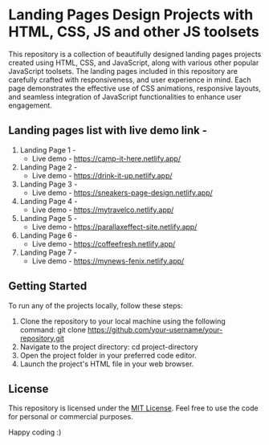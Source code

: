 # Landing Pages Design Projects with HTML, CSS, JS and other JS toolsets

This repository is a collection of beautifully designed landing pages projects created using HTML, CSS, and JavaScript, along with various other popular JavaScript toolsets. The landing pages included in this repository are carefully crafted with responsiveness, and user experience in mind. Each page demonstrates the effective use of CSS animations, responsive layouts, and seamless integration of JavaScript functionalities to enhance user engagement.

## Landing pages list with live demo link -

1. Landing Page 1 -
   - Live demo - https://camp-it-here.netlify.app/
2. Landing Page 2 -
   - Live demo - https://drink-it-up.netlify.app/
3. Landing Page 3 -
   - Live demo - https://sneakers-page-design.netlify.app/
4. Landing Page 4 -
   - Live demo - https://mytravelco.netlify.app/
5. Landing Page 5 -
   - Live demo - https://parallaxeffect-site.netlify.app/
6. Landing Page 6 -
   - Live demo - https://coffeefresh.netlify.app/
7. Landing Page 7 -
   - Live demo - https://mynews-fenix.netlify.app/

## Getting Started

To run any of the projects locally, follow these steps:

1. Clone the repository to your local machine using the following command: git clone https://github.com/your-username/your-repository.git
2. Navigate to the project directory: cd project-directory
3. Open the project folder in your preferred code editor.
4. Launch the project's HTML file in your web browser.

## License

This repository is licensed under the [MIT License](https://opensource.org/license/mit/). Feel free to use the code for personal or commercial purposes.

Happy coding :)
